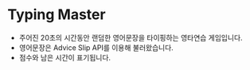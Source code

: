 # Typing Master

- 주어진 20초의 시간동안 랜덤한 영어문장을 타이핑하는 영타연습 게임입니다.
- 영어문장은 Advice Slip API를 이용해 불러왔습니다.
- 점수와 남은 시간이 표기됩니다.
